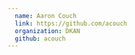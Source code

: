 ```yaml
---
  name: Aaron Couch
  link: https://github.com/acouch
  organization: DKAN
  github: acouch
---
```

